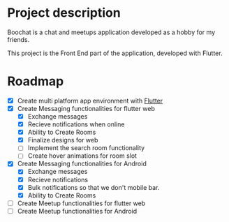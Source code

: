 # Project description

Boochat is a chat and meetups application developed as a hobby for my friends. 

This project is the Front End part of the application, developed with Flutter.

# Roadmap
- [x] Create multi platform app environment with [Flutter](https://flutter.dev)
- [x] Create Messaging functionalities for flutter web
  - [x] Exchange messages
  - [x] Recieve notifications when online
  - [x] Ability to Create Rooms
  - [x] Finalize designs for web
  - [ ] Implement the search room functionality
  - [ ] Create hover animations for room slot
- [x] Create Messaging functionalities for Android
  - [x] Exchange messages
  - [x] Recieve notifications 
  - [x] Bulk notifications so that we don't mobile bar.
  - [x] Ability to Create Rooms
- [ ] Create Meetup functionalities for flutter web
- [ ] Create Meetup functionalities for Android

